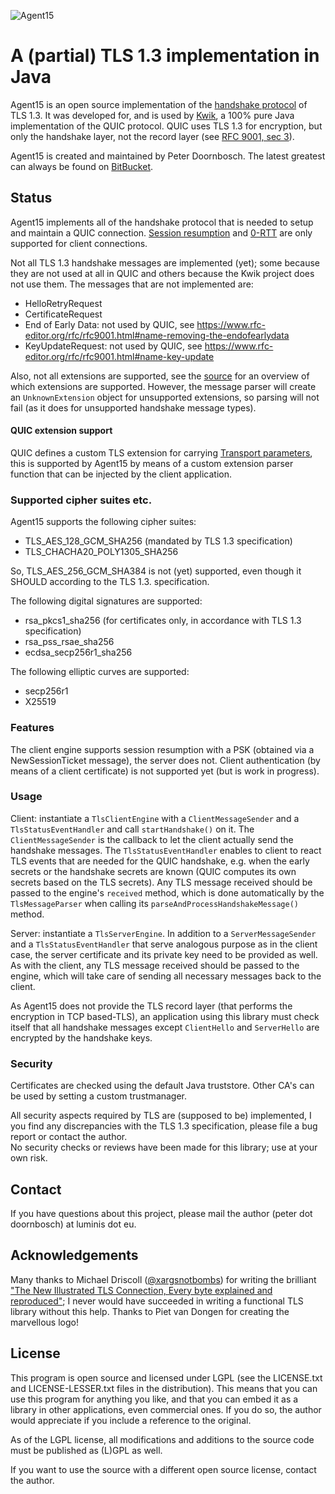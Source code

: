 ![Agent15](https://bitbucket.org/pjtr/agent15/raw/master/docs/media/Logo_Agent15_rectangle.png)

# A (partial) TLS 1.3 implementation in Java

Agent15 is an open source implementation of the [handshake protocol](https://datatracker.ietf.org/doc/html/rfc8446#section-4) of TLS 1.3. 
It was developed for, and is used by [Kwik](https://bitbucket.org/pjtr/kwik/src/master/), a 100% pure Java implementation of the QUIC protocol. 
QUIC uses TLS 1.3 for encryption, but only the handshake layer, not the record layer (see [RFC 9001, sec 3](https://www.rfc-editor.org/rfc/rfc9001.html#name-protocol-overview)).

Agent15 is created and maintained by Peter Doornbosch. The latest greatest can always be found on [BitBucket](https://bitbucket.org/pjtr/agent15).

## Status

Agent15 implements all of the handshake protocol that is needed to setup and maintain a QUIC connection.
[Session resumption](https://datatracker.ietf.org/doc/html/rfc8446#section-2.2) and [0-RTT](https://datatracker.ietf.org/doc/html/rfc8446#section-2.3)
are only supported for client connections.

Not all TLS 1.3 handshake messages are implemented (yet); some because they are not used at all in QUIC and others 
because the Kwik project does not use them. The messages that are not implemented are:

- HelloRetryRequest
- CertificateRequest
- End of Early Data: not used by QUIC, see https://www.rfc-editor.org/rfc/rfc9001.html#name-removing-the-endofearlydata
- KeyUpdateRequest: not used by QUIC, see https://www.rfc-editor.org/rfc/rfc9001.html#name-key-update

Also, not all extensions are supported, see the [source](https://bitbucket.org/pjtr/agent15/src/master/src/net/luminis/tls/extension/) 
for an overview of which extensions are supported. 
However, the message parser will create an `UnknownExtension` object for unsupported extensions, so parsing will not fail 
(as it does for unsupported handshake message types).

#### QUIC extension support

QUIC defines a custom TLS extension for carrying [Transport parameters](https://www.rfc-editor.org/rfc/rfc9001.html#name-quic-transport-parameters-e),
this is supported by Agent15 by means of a custom extension parser function that can be injected by the client application.


### Supported cipher suites etc.

Agent15 supports the following cipher suites:

- TLS_AES_128_GCM_SHA256 (mandated by TLS 1.3 specification)
- TLS_CHACHA20_POLY1305_SHA256

So, TLS_AES_256_GCM_SHA384 is not (yet) supported, even though it SHOULD according to the TLS 1.3. specification.

The following digital signatures are supported:

- rsa_pkcs1_sha256 (for certificates only, in accordance with TLS 1.3 specification)
- rsa_pss_rsae_sha256
- ecdsa_secp256r1_sha256

The following elliptic curves are supported:

- secp256r1
- X25519

### Features

The client engine supports session resumption with a PSK (obtained via a NewSessionTicket message), the server does not.
Client authentication (by means of a client certificate) is not supported yet (but is work in progress).

### Usage

Client: instantiate a `TlsClientEngine` with a `ClientMessageSender` and a `TlsStatusEventHandler` and call `startHandshake()` on it.
The `ClientMessageSender` is the callback to let the client actually send the handshake messages. 
The `TlsStatusEventHandler` enables to client to react TLS events that are needed for the QUIC handshake,
e.g. when the early secrets or the handshake secrets are known (QUIC computes its own secrets based on the TLS secrets).
Any TLS message received should be passed to the engine's `received` method, which is done automatically by the `TlsMessageParser` 
when calling its `parseAndProcessHandshakeMessage()` method.

Server: instantiate a `TlsServerEngine`. In addition to a `ServerMessageSender` and a `TlsStatusEventHandler` that serve
analogous purpose as in the client case, the server certificate and its private key need to be provided as well. 
As with the client, any TLS message received should be passed to the engine, which will take care of sending all necessary 
messages back to the client.

As Agent15 does not provide the TLS record layer (that performs the encryption in TCP based-TLS), an application using this
library must check itself that all handshake messages except `ClientHello` and `ServerHello` are encrypted by the 
handshake keys.

### Security

Certificates are checked using the default Java truststore. Other CA's can be used by setting a custom trustmanager.

All security aspects required by TLS are (supposed to be) implemented, I you find any discrepancies with the TLS 1.3 
specification, please file a bug report or contact the author.  
No security checks or reviews have been made for this library; use at your own risk. 

## Contact

If you have questions about this project, please mail the author (peter dot doornbosch) at luminis dot eu.

## Acknowledgements

Many thanks to Michael Driscoll ([@xargsnotbombs](https://twitter.com/xargsnotbombs)) for writing the brilliant ["The New Illustrated TLS Connection, Every byte explained and reproduced"](https://tls13.ulfheim.net/);
I never would have succeeded in writing a functional TLS library without this help. 
Thanks to Piet van Dongen for creating the marvellous logo!

## License

This program is open source and licensed under LGPL (see the LICENSE.txt and LICENSE-LESSER.txt files in the distribution). 
This means that you can use this program for anything you like, and that you can embed it as a library in other applications, even commercial ones. 
If you do so, the author would appreciate if you include a reference to the original.
 
As of the LGPL license, all modifications and additions to the source code must be published as (L)GPL as well.

If you want to use the source with a different open source license, contact the author.